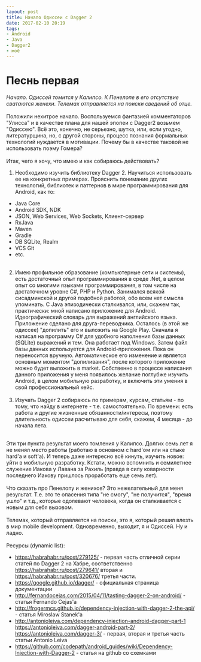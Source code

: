 ```yaml
---
layout: post
title: Начало Одиссеи с Dagger 2
date: 2017-02-10 20:19
tags:
- Android
- Java
- Dagger2
- моё
---
```


# Песнь первая<br>  
*Начало. Одиссей томится у Калипсо. К Пенелопе в его отсутствие сватаются женехи. Телемах отправляется на поиски сведений об отце.* <br><br> 
Положили нехитрое начало. Воспользуемся фантазией комментаторов "Улисса" и в качестве плана для нашей эпопеи с Dagger2 возьмем "Одиссею". Всё это, конечно, не серьезно, шутка, или, если угодно, литературщина, но, с другой стороны, процесс познания формальных технологий нуждается в мотивации. Почему бы в качестве таковой не использовать поэму Гомера?<br><br>
Итак, чего я хочу, что имею и как собираюсь действовать?<br>

1. Необходимо изучить библиотеку Dagger 2. Научиться использовать ее на конкретных примерах. Прояснить понимание других технологий, библиотек и паттернов в мире программирования для Android, как то:
- Java Core
- Android SDK, NDK
- JSON, Web Services, Web Sockets, Клиент-сервер
- RxJava
- Maven
- Gradle
- DB SQLite, Realm
- VCS Git
- etc. <br><br>

2. Имею профильное образование (компьютерные сети и системы), есть достаточный опыт программирования в среде .Net, в целом опыт со многими языками программирования, в том числе на достаточном уровне С#, PHP и Python. Занимался всякой сисадминской и другой подобной работой, обо всем нет смысла упоминать. C Java эпизодически сталкивался, или, скажем так, практически: мной написано приложение для Android. Идеографический словарь для выражений английского языка. Приложение сделано для друга-переводчика. Осталось (в этой же одиссее) "допилить" его и выложить на Google Play. Сначала я написал на программу С# для удобного наполнения базы данных (SQLite) выражений и тем. Она работает под Windows. Затем файл базы данных используется для Android-приложения. Пока он переносится вручную. Автоматическое его изменение и является основным моментом "допиливания", после которого приложение можно будет выложить в market. Собственно в процессе написания данного приложения у меня появилось желание поглубже изучить Android, в целом мобильную разработку, и включить эти умения в свой профессиональный кейс.<br><br>
3. Изучать Dagger 2 собираюсь по примерам, курсам, статьям - по тому, что найду в интернете - т.е. самостоятельно. По времени: есть работа и другие жизненные обязанности/интересы, поэтому длительность одиссеи расчитываю для себя, скажем, 4 месяца - до начала лета.
<br><br>

Эти три пункта результат моего томления у Калипсо. Долгих семь лет я не менял место работы (работаю в основном с hard'ом или на стыке hard'а и soft'a). И теперь даже интересно всё кинуть, изучить новое: уйти в мобильную разработку. Кстати, можно вспомнить и семилетнее служение Иакова у Лавана за Рахиль (правда в силу коварности последнего Иакову пришлось проработать еще семь лет).<br><br>
Что сказать про Пенелопу и женихов? Это нежелательный для меня результат. Т.е. это те опасения типа "не смогу", "не получится", "время ушло" и т.д., которые одолевают человека, когда он сталкивается с новым для себя вызовом.<br><br>
Телемах, который отправляется на поиски, это я, который решил влезть в мир mobile development. Одновременно, выходит, я и Одиссей. Ну и ладно.<br><br>
Ресурсы (dynamic list):<br>

- <https://habrahabr.ru/post/279125/> - первая часть отличной серии статей по Dagger 2 на Хабре, соответственно <https://habrahabr.ru/post/279641/> вторая и <https://habrahabr.ru/post/320676/> третья части.
- <https://google.github.io/dagger/> - официальная страница документации
- <http://fernandocejas.com/2015/04/11/tasting-dagger-2-on-android/> - статья Fernando Cejas'a
- <http://frogermcs.github.io/dependency-injection-with-dagger-2-the-api/> - статья Miroslaw Stanek'a
- <http://antonioleiva.com/dependency-injection-android-dagger-part-1> <https://antonioleiva.com/dagger-android-part-2/> <https://antonioleiva.com/dagger-3/> - первая, вторая и третья часть статьи Antonio Leiva
- <https://github.com/codepath/android_guides/wiki/Dependency-Injection-with-Dagger-2> - статья на github со схемками



    

